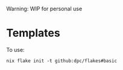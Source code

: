 Warning: WIP for personal use

# Templates

To use:

```
nix flake init -t github:dpc/flakes#basic
```
